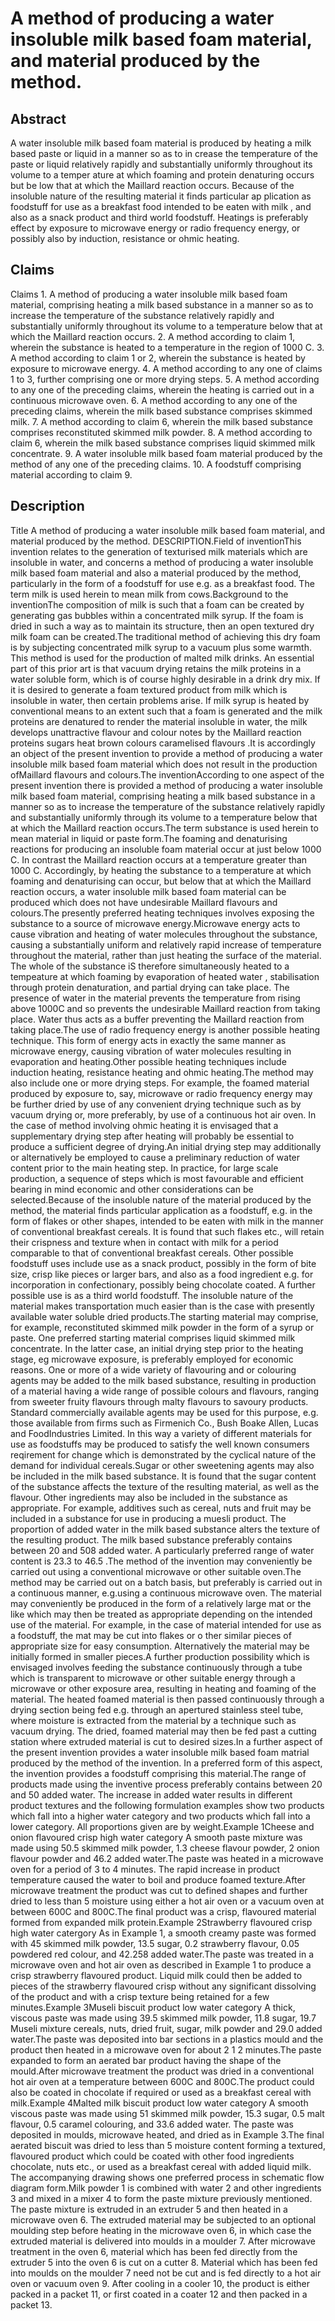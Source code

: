 # A method of producing a water insoluble milk based foam material, and material produced by the method.

## Abstract
A water insoluble milk based foam material is produced by heating a milk based paste or liquid in a manner so as to in crease the temperature of the paste or liquid relatively rapidly and substantially uniformly throughout its volume to a temper ature at which foaming and protein denaturing occurs but be low that at which the Maillard reaction occurs. Because of the insoluble nature of the resulting material it finds particular ap plication as foodstuff for use as a breakfast food intended to be eaten with milk , and also as a snack product and third world foodstuff. Heatings is preferably effect by exposure to microwave energy or radio frequency energy, or possibly also by induction, resistance or ohmic heating.

## Claims
Claims 1. A method of producing a water insoluble milk based foam material, comprising heating a milk based substance in a manner so as to increase the temperature of the substance relatively rapidly and substantially uniformly throughout its volume to a temperature below that at which the Maillard reaction occurs. 2. A method according to claim 1, wherein the substance is heated to a temperature in the region of 1000 C. 3. A method according to claim 1 or 2, wherein the substance is heated by exposure to microwave energy. 4. A method according to any one of claims 1 to 3, further comprising one or more drying steps. 5. A method according to any one of the preceding claims, wherein the heating is carried out in a continuous microwave oven. 6. A method according to any one of the preceding claims, wherein the milk based substance comprises skimmed milk. 7. A method according to claim 6, wherein the milk based substance comprises reconstituted skimmed milk powder. 8. A method according to claim 6, wherein the milk based substance comprises liquid skimmed milk concentrate. 9. A water insoluble milk based foam material produced by the method of any one of the preceding claims. 10. A foodstuff comprising material according to claim 9.

## Description
Title A method of producing a water insoluble milk based foam material, and material produced by the method. DESCRIPTION.Field of inventionThis invention relates to the generation of texturised milk materials which are insoluble in water, and concerns a method of producing a water insoluble milk based foam material and also a material produced by the method, particularly in the form of a foodstuff for use e.g. as a breakfast food. The term milk is used herein to mean milk from cows.Background to the inventionThe composition of milk is such that a foam can be created by generating gas bubbles within a concentrated milk syrup. If the foam is dried in such a way as to maintain its structure, then an open textured dry milk foam can be created.The traditional method of achieving this dry foam is by subjecting concentrated milk syrup to a vacuum plus some warmth. This method is used for the production of malted milk drinks. An essential part of this prior art is that vacuum drying retains the milk proteins in a water soluble form, which is of course highly desirable in a drink dry mix. If it is desired to generate a foam textured product from milk which is insoluble in water, then certain problems arise. If milk syrup is heated by conventional means to an extent such that a foam is generated and the milk proteins are denatured to render the material insoluble in water, the milk develops unattractive flavour and colour notes by the Maillard reaction proteins sugars heat brown colours caramelised flavours .It is accordingly an object of the present invention to provide a method of producing a water insoluble milk based foam material which does not result in the production ofMaillard flavours and colours.The inventionAccording to one aspect of the present invention there is provided a method of producing a water insoluble milk based foam material, comprising heating a milk based substance in a manner so as to increase the temperature of the substance relatively rapidly and substantially uniformly through its volume to a temperature below that at which the Maillard reaction occurs.The term substance is used herein to mean material in liquid or paste form.The foaming and denaturising reactions for producing an insoluble foam material occur at just below 1000 C. In contrast the Maillard reaction occurs at a temperature greater than 1000 C. Accordingly, by heating the substance to a temperature at which foaming and denaturising can occur, but below that at which the Maillard reaction occurs, a water insoluble milk based foam material can be produced which does not have undesirable Maillard flavours and colours.The presently preferred heating techniques involves exposing the substance to a source of microwave energy.Microwave energy acts to cause vibration and heating of water molecules throughout the substance, causing a substantially uniform and relatively rapid increase of temperature throughout the material, rather than just heating the surface of the material. The whole of the substance iS therefore simultaneously heated to a tempeature at which foaming by evaporation of heated water , stabilisation through protein denaturation, and partial drying can take place. The presence of water in the material prevents the temperature from rising above 1000C and so prevents the undesirable Maillard reaction from taking place. Water thus acts as a buffer preventing the Maillard reaction from taking place.The use of radio frequency energy is another possible heating technique. This form of energy acts in exactly the same manner as microwave energy, causing vibration of water molecules resulting in evaporation and heating.Other possible heating techniques include induction heating, resistance heating and ohmic heating.The method may also include one or more drying steps. For example, the foamed material produced by exposure to, say, microwave or radio frequency energy may be further dried by use of any convenient drying technique such as by vacuum drying or, more preferably, by use of a continuous hot air oven. In the case of method involving ohmic heating it is envisaged that a supplementary drying step after heating will probably be essential to produce a sufficient degree of drying.An initial drying step may additionally or alternatively be employed to cause a preliminary reduction of water content prior to the main heating step. In practice, for large scale production, a sequence of steps which is most favourable and efficient bearing in mind economic and other considerations can be selected.Because of the insoluble nature of the material produced by the method, the material finds particular application as a foodstuff, e.g. in the form of flakes or other shapes, intended to be eaten with milk in the manner of conventional breakfast cereals. It is found that such flakes etc., will retain their crispness and texture when in contact with milk for a period comparable to that of conventional breakfast cereals. Other possible foodstuff uses include use as a snack product, possibly in the form of bite size, crisp like pieces or larger bars, and also as a food ingredient e.g. for incorporation in confectionary, possibly being chocolate coated. A further possible use is as a third world foodstuff. The insoluble nature of the material makes transportation much easier than is the case with presently available water soluble dried products.The starting material may comprise, for example, reconstituted skimmed milk powder in the form of a syrup or paste. One preferred starting material comprises liquid skimmed milk concentrate. In the latter case, an initial drying step prior to the heating stage, eg microwave exposure, is preferably employed for economic reasons. One or more of a wide variety of flavouring and or colouring agents may be added to the milk based substance, resulting in production of a material having a wide range of possible colours and flavours, ranging from sweeter fruity flavours through malty flavours to savoury products. Standard commercially available agents may be used for this purpose, e.g. those available from firms such as Firmenich Co., Bush Boake Allen, Lucas and FoodIndustries Limited. In this way a variety of different materials for use as foodstuffs may be produced to satisfy the well known consumers reqirement for change which is demonstrated by the cyclical nature of the demand for individual cereals.Sugar or other sweetening agents may also be included in the milk based substance. It is found that the sugar content of the substance affects the texture of the resulting material, as well as the flavour. Other ingredients may also be included in the substance as appropriate. For example, additives such as cereal, nuts and fruit may be included in a substance for use in producing a muesli product. The proportion of added water in the milk based substance alters the texture of the resulting product. The milk based substance preferably contains between 20 and 508 added water. A particularly preferred range of water content is 23.3 to 46.5 .The method of the invention may conveniently be carried out using a conventional microwave or other suitable oven.The method may be carried out on a batch basis, but preferably is carried out in a continuous manner, e.g.using a continuous microwave oven. The material may conveniently be produced in the form of a relatively large mat or the like which may then be treated as appropriate depending on the intended use of the material. For example, in the case of material intended for use as a foodstuff, the mat may be cut into flakes or o ther similar pieces of appropriate size for easy consumption. Alternatively the material may be initially formed in smaller pieces.A further production possibility which is envisaged involves feeding the substance continuously through a tube which is transparent to microwave or other suitable energy through a microwave or other exposure area, resulting in heating and foaming of the material. The heated foamed material is then passed continuously through a drying section being fed e.g. through an apertured stainless steel tube, where moisture is extracted from the material by a technique such as vacuum drying. The dried, foamed material may then be fed past a cutting station where extruded material is cut to desired sizes.In a further aspect of the present invention provides a water insoluble milk based foam matrial produced by the method of the invention. In a preferred form of this aspect, the invention provides a foodstuff comprising this material.The range of products made using the inventive process preferably contains between 20 and 50 added water. The increase in added water results in different product textures and the following formulation examples show two products which fall into a higher water category and two products which fall into a lower category. All proportions given are by weight.Example 1Cheese and onion flavoured crisp high water category A smooth paste mixture was made using 50.5 skimmed milk powder, 1.3 cheese flavour powder, 2 onion flavour powder and 46.2 added water.The paste was heated in a microwave oven for a period of 3 to 4 minutes. The rapid increase in product temperature caused the water to boil and produce foamed texture.After microwave treatment the product was cut to defined shapes and further dried to less than 5 moisture using either a hot air oven or a vacuum oven at between 600C and 800C.The final product was a crisp, flavoured material formed from expanded milk protein.Example 2Strawberry flavoured crisp high water catergory As in Example 1, a smooth creamy paste was formed with 45 skimmed milk powder, 13.5 sugar, 0.2 strawberry flavour, 0.05 powdered red colour, and 42.258 added water.The paste was treated in a microwave oven and hot air oven as described in Example 1 to produce a crisp strawberry flavoured product. Liquid milk could then be added to pieces of the strawberry flavoured crisp without any significant dissolving of the product and with a crisp texture being retained for a few minutes.Example 3Museli biscuit product low water category A thick, viscous paste was made using 39.5 skimmed milk powder, 11.8 sugar, 19.7 Museli mixture cereals, nuts, dried fruit, sugar, milk powder and 29.0 added water.The paste was deposited into bar sections in a plastics mould and the product then heated in a microwave oven for about 2 1 2 minutes.The paste expanded to form an aerated bar product having the shape of the mould.After microwave treatment the product was dried in a conventional hot air oven at a temperature between 600C and 800C.The product could also be coated in chocolate if required or used as a breakfast cereal with milk.Example 4Malted milk biscuit product low water category A smooth viscous paste was made using 51 skimmed milk powder, 15.3 sugar, 0.5 malt flavour, 0.5 caramel colouring, and 33.6 added water. The paste was deposited in moulds, microwave heated, and dried as in Example 3.The final aerated biscuit was dried to less than 5 moisture content forming a textured, flavoured product which could be coated with other food ingredients chocolate, nuts etc., or used as a breakfast cereal with added liquid milk. The accompanying drawing shows one preferred process in schematic flow diagram form.Milk powder 1 is combined with water 2 and other ingredients 3 and mixed in a mixer 4 to form the paste mixture previously mentioned. The paste mixture is extruded in an extruder 5 and then heated in a microwave oven 6. The extruded material may be subjected to an optional moulding step before heating in the microwave oven 6, in which case the extruded material is delivered into moulds in a moulder 7. After microwave treatment in the oven 6, material which has been fed directly from the extruder 5 into the oven 6 is cut on a cutter 8. Material which has been fed into moulds on the moulder 7 need not be cut and is fed directly to a hot air oven or vacuum oven 9. After cooling in a cooler 10, the product is either packed in a packet 11, or first coated in a coater 12 and then packed in a packet 13.